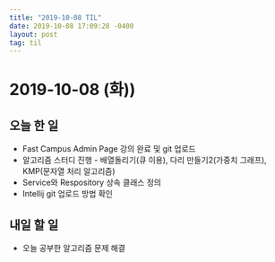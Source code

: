 ```yaml
---
title: "2019-10-08 TIL"
date: 2019-10-08 17:09:28 -0400
layout: post
tag: til
---
```



# 2019-10-08 (화))
## 오늘 한 일
- Fast Campus Admin Page 강의 완료 및 git 업로드
- 알고리즘 스터디 진행 - 배열돌리기(큐 이용), 다리 만들기2(가중치 그래프), KMP(문자열 처리 알고리즘)
- Service와 Respository 상속 클래스 정의
- Intellij git 업로드 방법 확인


## 내일 할 일
- 오늘 공부한 알고리즘 문제 해결